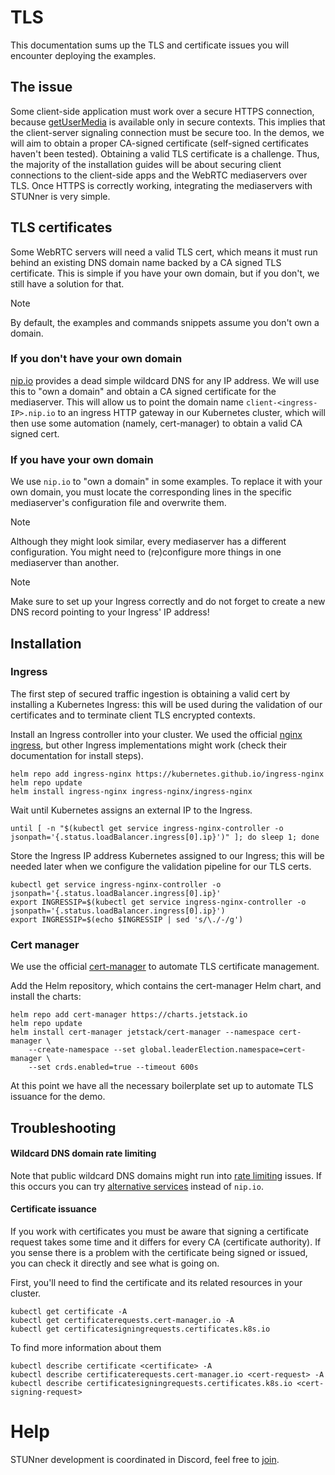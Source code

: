 # TLS

This documentation sums up the TLS and certificate issues you will encounter deploying the examples.

## The issue

Some client-side application must work over a secure HTTPS connection, because [getUserMedia](https://developer.mozilla.org/en-US/docs/Web/API/MediaDevices/getUserMedia#browser_compatibility) is available only in secure contexts. This implies that the client-server signaling connection must be secure too. In the demos, we will aim to obtain a proper CA-signed certificate (self-signed certificates haven't been tested). Obtaining a valid TLS certificate is a challenge. Thus, the majority of the installation guides will be about securing client connections to the client-side apps and the WebRTC mediaservers over TLS. Once HTTPS is correctly working, integrating the mediaservers with STUNner is very simple.

## TLS certificates

Some WebRTC servers will need a valid TLS cert, which means it must run behind an existing DNS domain name backed by a CA signed TLS certificate. This is simple if you have your own domain, but if you don't, we still have a solution for that.

> [!NOTE]
>
> By default, the examples and commands snippets assume you don't own a domain.

### If you don't have your own domain

[nip.io](https://nip.io) provides a dead simple wildcard DNS for any IP address. We will use this to "own a domain" and obtain a CA signed certificate for the mediaserver. This will allow us to point the domain name `client-<ingress-IP>.nip.io` to an ingress HTTP gateway in our Kubernetes cluster, which will then use some automation (namely, cert-manager) to obtain a valid CA signed cert.

### If you have your own domain

We use `nip.io` to "own a domain" in some examples. To replace it with your own domain, you must locate the corresponding lines in the specific mediaserver's configuration file and overwrite them.

> [!NOTE]
>
> Although they might look similar, every mediaserver has a different configuration. You might need to (re)configure more things in one mediaserver than another.

> [!NOTE]
>
> Make sure to set up your Ingress correctly and do not forget to create a new DNS record pointing to your Ingress' IP address!

## Installation

### Ingress

The first step of secured traffic ingestion is obtaining a valid cert by installing a Kubernetes Ingress: this will be used during the validation of our certificates and to terminate client TLS encrypted contexts.

Install an Ingress controller into your cluster. We used the official [nginx ingress](https://github.com/kubernetes/ingress-nginx), but other Ingress implementations might work (check their documentation for install steps).

```console
helm repo add ingress-nginx https://kubernetes.github.io/ingress-nginx
helm repo update
helm install ingress-nginx ingress-nginx/ingress-nginx
```

Wait until Kubernetes assigns an external IP to the Ingress.

```console
until [ -n "$(kubectl get service ingress-nginx-controller -o jsonpath='{.status.loadBalancer.ingress[0].ip}')" ]; do sleep 1; done
```

Store the Ingress IP address Kubernetes assigned to our Ingress; this will be needed later when we configure the validation pipeline for our TLS certs.

```console
kubectl get service ingress-nginx-controller -o jsonpath='{.status.loadBalancer.ingress[0].ip}'
export INGRESSIP=$(kubectl get service ingress-nginx-controller -o jsonpath='{.status.loadBalancer.ingress[0].ip}')
export INGRESSIP=$(echo $INGRESSIP | sed 's/\./-/g')
```

### Cert manager

We use the official [cert-manager](https://cert-manager.io) to automate TLS certificate management.

Add the Helm repository, which contains the cert-manager Helm chart, and install the charts:

```console
helm repo add cert-manager https://charts.jetstack.io
helm repo update
helm install cert-manager jetstack/cert-manager --namespace cert-manager \
    --create-namespace --set global.leaderElection.namespace=cert-manager \
    --set crds.enabled=true --timeout 600s
```

At this point we have all the necessary boilerplate set up to automate TLS issuance for the demo.

## Troubleshooting

#### Wildcard DNS domain rate limiting

Note that public wildcard DNS domains might run into [rate limiting](https://letsencrypt.org/docs/rate-limits/) issues. If this occurs you can try [alternative services](https://moss.sh/free-wildcard-dns-services/) instead of `nip.io`.

#### Certificate issuance

If you work with certificates you must be aware that signing a certificate request takes some time and it differs for every CA (certificate authority). If you sense there is a problem with the certificate being signed or issued, you can check it directly and see what is going on.

First, you'll need to find the certificate and its related resources in your cluster.
```console
kubectl get certificate -A
kubectl get certificaterequests.cert-manager.io -A
kubectl get certificatesigningrequests.certificates.k8s.io
```

To find more information about them
```console
kubectl describe certificate <certificate> -A
kubectl describe certificaterequests.cert-manager.io <cert-request> -A
kubectl describe certificatesigningrequests.certificates.k8s.io <cert-signing-request>
```

# Help

STUNner development is coordinated in Discord, feel free to [join](https://discord.gg/DyPgEsbwzc).